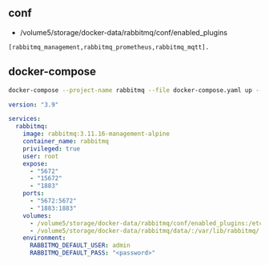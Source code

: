 
## conf
- /volume5/storage/docker-data/rabbitmq/conf/enabled_plugins
```text
[rabbitmq_management,rabbitmq_prometheus,rabbitmq_mqtt].
```
## docker-compose
```bash
docker-compose --project-name rabbitmq --file docker-compose.yaml up --detach --build --remove-orphans
```
```yaml
version: "3.9"

services:
  rabbitmq:
    image: rabbitmq:3.11.16-management-alpine
    container_name: rabbitmq
    privileged: true
    user: root
    expose:
      - "5672"
      - "15672"
      - "1883"
    ports:
      - "5672:5672"
      - "1883:1883"
    volumes:
      - /volume5/storage/docker-data/rabbitmq/conf/enabled_plugins:/etc/rabbitmq/enabled_plugins
      - /volume5/storage/docker-data/rabbitmq/data/:/var/lib/rabbitmq/
    environment:
      RABBITMQ_DEFAULT_USER: admin
      RABBITMQ_DEFAULT_PASS: "<password>"
```